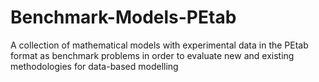 # Benchmark-Models-PEtab
A collection of mathematical models with experimental data in the PEtab format as benchmark problems in order to evaluate new and existing methodologies for data-based modelling
